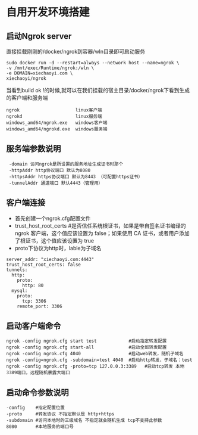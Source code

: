 # 自用开发环境搭建
## 启动Ngrok server
直接挂载刚刚的/docker/ngrok到容器/wln目录即可启动服务
```linux
sudo docker run -d --restart=always --network host --name=ngrok \
-v /mnt/exec/Runtime/ngrok:/wln \
-e DOMAIN=xiechaoyi.com \
xiechaoyi/ngrok
```
当看到build ok !的时候,就可以在我们挂载的宿主目录/docker/ngrok下看到生成的客户端和服务端
```
ngrok                     linux客户端
ngrokd                    linux服务端
windows_amd64/ngrok.exe   windows客户端
windows_amd64/ngrokd.exe  windows服务端
```

## 服务端参数说明
```
 -domain 访问ngrok是所设置的服务地址生成证书时那个
 -httpAddr http协议端口 默认为8080
 -httpsAddr https协议端口 默认为8443 （可配置https证书）
 -tunnelAddr 通道端口 默认4443（管理用）
```

## 客户端连接
* 首先创建一个ngrok.cfg配置文件
* trust_host_root_certs #是否信任系统根证书，如果是带自签名证书编译的 ngrok 客户端，这个值应该设置为 false；如果使用 CA 证书，或者用户添加了根证书，这个值应该设置为 true
* proto下协议为http时，lable为子域名
```
server_addr: "xiechaoyi.com:4443"
trust_host_root_certs: false
tunnels:
  http:
    proto:
      http: 80
  mysql:
    proto:
      tcp: 3306
    remote_port: 3306
```

## 启动客户端命令
```
ngrok -config ngrok.cfg start test            #启动指定转发配置
ngrok -config ngrok.cfg start-all             #启动全部转发配置
ngrok -config ngrok.cfg 4040                  #启动web转发，随机子域名
ngrok -config=ngrok.cfg -subdomain=test 4040  #启动http转发，子域名：test
ngrok -config ngrok.cfg -proto=tcp 127.0.0.3:3389   #启动tcp转发 本地3389端口，远程随机暴露大端口
```
## 启动命令参数说明
```
-config    #指定配置位置
-proto     #转发协议 不指定默认是 http+https
-subdomain #访问本地时的三级域名 不指定就会随机生成 tcp不支持此参数
8080       #本地服务的端口号
```
